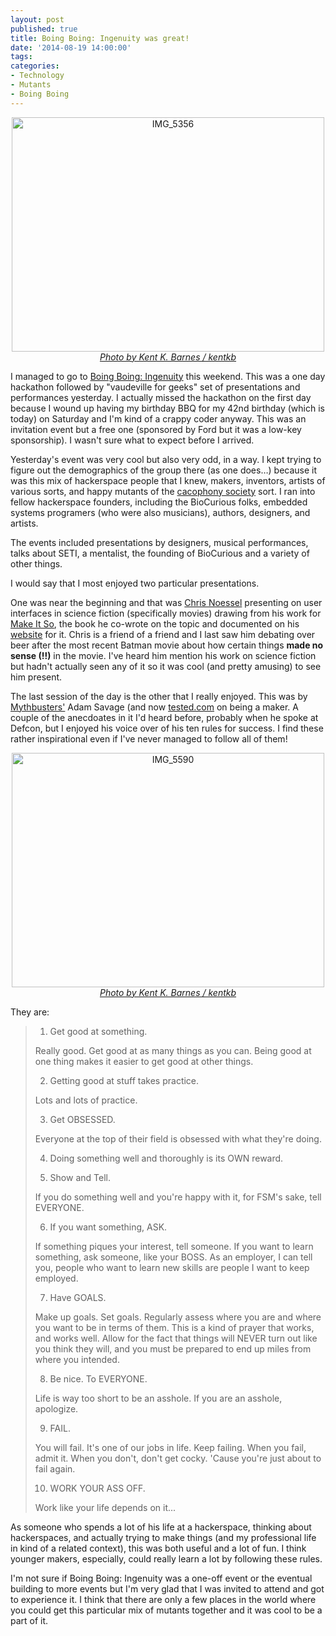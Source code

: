 ```yaml
---
layout: post
published: true
title: Boing Boing: Ingenuity was great!
date: '2014-08-19 14:00:00'
tags: 
categories:
- Technology
- Mutants
- Boing Boing
---
```

<div style="text-align:center"><a href="http://www.flickr.com/photos/kentkb/9541369579/" title="IMG_5356 by kentkb, on Flickr"><img src="http://farm8.staticflickr.com/7293/9541369579_f0b3196486.jpg" width="500" height="375" alt="IMG_5356"></a><br><em><a href="http://www.kentkb.com/">Photo by Kent K. Barnes / kentkb</a></em></div>

I managed to go to [Boing Boing: Ingenuity](http://boingboing.net/tag/ingenuity) this weekend. This was a one day hackathon followed by "vaudeville for geeks" set of presentations and performances yesterday. I actually missed the hackathon on the first day because I wound up having my birthday BBQ for my 42nd birthday (which is today) on Saturday and I'm kind of a crappy coder anyway. This was an invitation event but a free one (sponsored by Ford but it was a low-key sponsorship). I wasn't sure what to expect before I arrived.

Yesterday's event was very cool but also very odd, in a way. I kept trying to figure out the demographics of the group there (as one does…) because it was this mix of hackerspace people that I knew, makers, inventors, artists of various sorts, and happy mutants of the [cacophony society](http://en.wikipedia.org/wiki/Cacophony_Society) sort. I ran into fellow hackerspace founders, including the BioCurious folks, embedded systems programers (who were also musicians), authors, designers, and artists. 

The events included presentations by designers, musical performances, talks about SETI, a mentalist, the founding of BioCurious and a variety of other things.

I would say that I most enjoyed two particular presentations. 

One was near the beginning and that was [Chris Noessel](http://about.me/christophernoessel) presenting on user interfaces in science fiction (specifically movies) drawing from his work for [Make It So](http://www.amazon.com/Make-It-So-Nathan-Shedroff/dp/1933820985/), the book he co-wrote on the topic and documented on his [website](http://www.scifiinterfaces.com/) for it. Chris is a friend of a friend and I last saw him debating over beer after the most recent Batman movie about how certain things **made no sense (!!)** in the movie. I've heard him mention his work on science fiction but hadn't actually seen any of it so it was cool (and pretty amusing) to see him present.

The last session of the day is the other that I really enjoyed. This was by [Mythbusters'](http://dsc.discovery.com/tv-shows/mythbusters) Adam Savage (and now [tested.com](http://www.tested.com/) on being a maker. A couple of the anecdoates in it I'd heard before, probably when he spoke at Defcon, but I enjoyed his voice over of his ten rules for success. I find these rather inspirational even if I've never managed to follow all of them!

<div style="text-align:center"><a href="http://www.flickr.com/photos/kentkb/9544486636/" title="IMG_5590 by kentkb, on Flickr"><img src="http://farm4.staticflickr.com/3788/9544486636_098a505316.jpg" width="500" height="375" alt="IMG_5590"></a><br><em><a href="http://www.kentkb.com/">Photo by Kent K. Barnes / kentkb</a></em></div>

They are:

>1. Get good at something.
>
>Really good. Get good at as many things as you can. Being good at one thing makes it easier to get good at other things.
>
>2. Getting good at stuff takes practice.
>
>Lots and lots of practice.
>
>3. Get OBSESSED.
>
>Everyone at the top of their field is obsessed with what they're doing.
>
>4. Doing something well and thoroughly is its OWN reward.
>
>5. Show and Tell.
>
>If you do something well and you're happy with it, for FSM's sake, tell EVERYONE.
>
>6. If you want something, ASK.
>
>If something piques your interest, tell someone. If you want to learn something, ask someone, like your BOSS. As an employer, I can tell you, people who want to learn new skills are people I want to keep employed.
>
>7. Have GOALS.
>
>Make up goals. Set goals. Regularly assess where you are and where you want to be in terms of them. This is a kind of prayer that works, and works well. Allow for the fact that things will NEVER turn out like you think they will, and you must be prepared to end up miles from where you intended.
>
>8. Be nice. To EVERYONE.
>
>Life is way too short to be an asshole. If you are an asshole, apologize.
>
>9. FAIL.
>
>You will fail. It's one of our jobs in life. Keep failing. When you fail, admit it. When you don't, don't get cocky. 'Cause you're just about to fail again.
>
>10. WORK YOUR ASS OFF.
>
>Work like your life depends on it...

As someone who spends a lot of his life at a hackerspace, thinking about hackerspaces, and actually trying to make things (and my professional life in kind of a related context), this was both useful and a lot of fun. I think younger makers, especially, could really learn a lot by following these rules. 

I'm not sure if Boing Boing: Ingenuity was a one-off event or the eventual building to more events but I'm very glad that I was invited to attend and got to experience it. I think that there are only a few places in the world where you could get this particular mix of mutants together and it was cool to be a part of it.